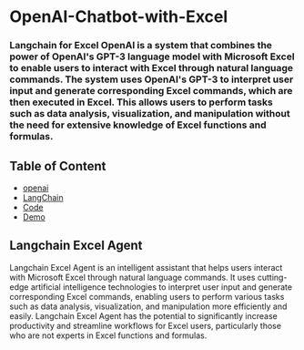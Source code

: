 # OpenAI-Chatbot-with-Excel
### Langchain for Excel OpenAI is a system that combines the power of OpenAI's GPT-3 language model with Microsoft Excel to enable users to interact with Excel through natural language commands. The system uses OpenAI's GPT-3 to interpret user input and generate corresponding Excel commands, which are then executed in Excel. This allows users to perform tasks such as data analysis, visualization, and manipulation without the need for extensive knowledge of Excel functions and formulas.

## Table of Content
  * [openai](#openai)
  * [LangChain](#langchain)
  * [Code](#Code)
  * [Demo](#Demo)

## Langchain Excel Agent
Langchain Excel Agent is an intelligent assistant that helps users interact with Microsoft Excel through natural language commands. It uses cutting-edge artificial intelligence technologies to interpret user input and generate corresponding Excel commands, enabling users to perform various tasks such as data analysis, visualization, and manipulation more efficiently and easily. Langchain Excel Agent has the potential to significantly increase productivity and streamline workflows for Excel users, particularly those who are not experts in Excel functions and formulas.
